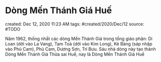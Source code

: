 ---
---

# Dòng Mến Thánh Giá Huế

created: Dec 12, 2020 11:23 AM
tags: #created/2020/Dec/12
source: #TODO

Năm 1962, thống nhất các dòng Mến Thánh Giá trong tổng giáo phận: Di Loan (dời vào La Vang), Tam Toà (dời vào Kim Long), Kẻ Bàng (sáp nhập vào Phủ Cam), Phủ Cam, Dương Sơn, Trí Bưu. Sáu nhà dòng này tạo thành Dòng Mến Thánh Giá Thừa sai Huế, nay là Dòng Mến Thánh Giá Huế